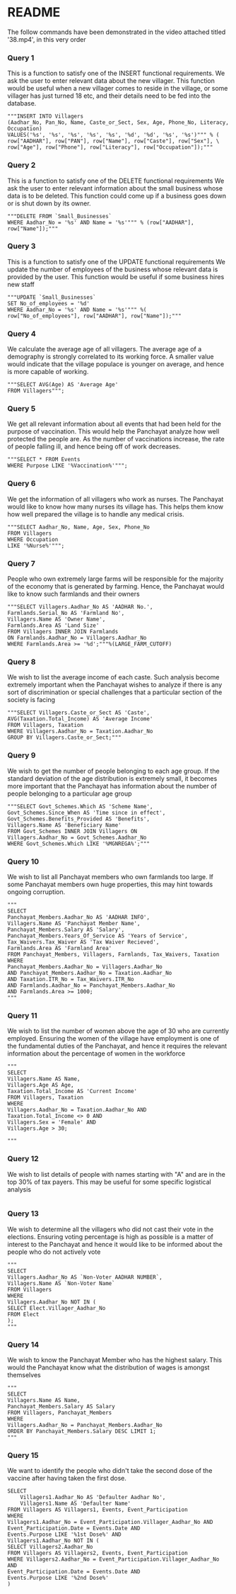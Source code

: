 
# README
The follow commands have been demonstrated in the video attached titled '38.mp4', in this very order

### Query 1
This is a function to satisfy one of the INSERT functional requirements.
We ask the user to enter relevant data about the new villager. This function would be useful when a new villager comes to reside in the village, or some villager has just turned 18 etc, and their details need to be fed into the database.
```
"""INSERT INTO Villagers
(Aadhar_No, Pan_No, Name, Caste_or_Sect, Sex, Age, Phone_No, Literacy, Occupation)
VALUES('%s', '%s', '%s', '%s', '%s', '%d', '%d', '%s', '%s')""" % (
row["AADHAR"], row["PAN"], row["Name"], row["Caste"], row["Sex"], \
row["Age"], row["Phone"], row["Literacy"], row["Occupation"]);"""
```
### Query 2
This is a function to satisfy one of the DELETE functional requirements
We ask the user to enter relevant information about the small business  whose data is to be deleted. This function could come up if a business goes down or is shut down by its owner.
```
"""DELETE FROM `Small_Businesses`
WHERE Aadhar_No = '%s' AND Name = '%s'""" % (row["AADHAR"], row["Name"]);"""
```
### Query 3
This is a function to satisfy one of the UPDATE functional requirements
We update the number of employees of the business whose relevant data is provided by the user. This function would be useful if some business hires new staff
```
"""UPDATE `Small_Businesses`
SET No_of_employees = '%d'
WHERE Aadhar_No = '%s' AND Name = '%s'""" %(
row["No_of_employees"], row["AADHAR"], row["Name"]);"""
```
### Query 4
We calculate the average age of all villagers. The average age of a demography is strongly correlated to its working force. A smaller value would indicate that the village populace is younger on average, and hence is more capable of working.
```
"""SELECT AVG(Age) AS 'Average Age'
FROM Villagers""";
```
### Query 5
We get all relevant information about all events that had been held for the purpose of vaccination. This would help the Panchayat analyze how well protected the people are. As the number of vaccinations increase, the rate of people falling ill, and hence being off of work decreases.
```
"""SELECT * FROM Events
WHERE Purpose LIKE '%Vaccination%'""";
```
### Query 6
We get the information of all villagers who work as nurses. The Panchayat would like to know how many nurses its village has. This helps them know how well prepared the village is to handle any medical crisis.
```
"""SELECT Aadhar_No, Name, Age, Sex, Phone_No
FROM Villagers
WHERE Occupation
LIKE '%Nurse%'""";
```
### Query 7
People who own extremely large farms will be responsible for the majority of the economy that is generated by farming. Hence, the Panchayat would like to know such farmlands and their owners
```
"""SELECT Villagers.Aadhar_No AS 'AADHAR No.',
Farmlands.Serial_No AS 'Farmland No',
Villagers.Name AS 'Owner Name',
Farmlands.Area AS 'Land Size'
FROM Villagers INNER JOIN Farmlands
ON Farmlands.Aadhar_No = Villagers.Aadhar_No
WHERE Farmlands.Area >= '%d';"""%(LARGE_FARM_CUTOFF)
```
### Query 8
We wish to list the average income of each caste. Such analysis become extremely important when the Panchayat wishes to analyze if there is any sort of discrimination or special challenges that a particular section of the society is facing
```
"""SELECT Villagers.Caste_or_Sect AS 'Caste',
AVG(Taxation.Total_Income) AS 'Average Income'
FROM Villagers, Taxation
WHERE Villagers.Aadhar_No = Taxation.Aadhar_No
GROUP BY Villagers.Caste_or_Sect;"""

```
### Query 9
We wish to get the number of people belonging to each age group. If the standard deviation of the age distribution is extremely small, it becomes more important that the Panchayat has information about the number of people belonging to a particular age group

```
"""SELECT Govt_Schemes.Which AS 'Scheme Name',
Govt_Schemes.Since_When AS 'Time since in effect',
Govt_Schemes.Benefits_Provided AS 'Benefits',
Villagers.Name AS 'Beneficiary Name'
FROM Govt_Schemes INNER JOIN Villagers ON
Villagers.Aadhar_No = Govt_Schemes.Aadhar_No
WHERE Govt_Schemes.Which LIKE '%MGNREGA%';"""
```
### Query 10
We wish to list all Panchayat members who own farmlands too large. If some Panchayat members own huge properties, this may hint towards ongoing corruption.
```
"""
SELECT
Panchayat_Members.Aadhar_No AS 'AADHAR INFO',
Villagers.Name AS 'Panchayat Member Name',
Panchayat_Members.Salary AS 'Salary',
Panchayat_Members.Years_Of_Service AS 'Years of Service',
Tax_Waivers.Tax_Waiver AS 'Tax Waiver Recieved',
Farmlands.Area AS 'Farmland Area'
FROM Panchayat_Members, Villagers, Farmlands, Tax_Waivers, Taxation
WHERE
Panchayat_Members.Aadhar_No = Villagers.Aadhar_No
AND Panchayat_Members.Aadhar_No = Taxation.Aadhar_No
AND Taxation.ITR_No = Tax_Waivers.ITR_No
AND Farmlands.Aadhar_No = Panchayat_Members.Aadhar_No
AND Farmlands.Area >= 1000;
"""
```
### Query 11
We wish to list the number of women above the age of 30 who are currently employed. Ensuring the women of the village have employment is one of the fundamental duties of the Panchayat, and hence it requires the relevant information about the percentage of women in the workforce
```
"""
SELECT
Villagers.Name AS Name,
Villagers.Age AS Age,
Taxation.Total_Income AS 'Current Income'
FROM Villagers, Taxation
WHERE
Villagers.Aadhar_No = Taxation.Aadhar_No AND
Taxation.Total_Income <> 0 AND
Villagers.Sex = 'Female' AND
Villagers.Age > 30;

"""

```
### Query 12
We wish to list details of people with names starting with "A" and are in the top 30% of tax payers. This may be useful for some specific logistical analysis
```

```
### Query 13
We wish to determine all the villagers who did not cast their vote in the elections. Ensuring voting percentage is high as possible is a matter of interest to the Panchayat and hence it would like to be informed about the people who do not actively vote
```
"""
SELECT
Villagers.Aadhar_No AS `Non-Voter AADHAR NUMBER`,
Villagers.Name AS `Non-Voter Name`
FROM Villagers
WHERE
Villagers.Aadhar_No NOT IN (
SELECT Elect.Villager_Aadhar_No
FROM Elect
);
"""
```
### Query 14
We wish to know the Panchayat Member who has the highest salary.  This would the Panchayat know what the distribution of wages is amongst themselves
```
"""
SELECT
Villagers.Name AS Name,
Panchayat_Members.Salary AS Salary
FROM Villagers, Panchayat_Members
WHERE
Villagers.Aadhar_No = Panchayat_Members.Aadhar_No
ORDER BY Panchayat_Members.Salary DESC LIMIT 1;
"""
```
### Query 15
We want to identify the people who didn't take the second dose of the vaccine after having taken the first dose.
```
SELECT
	Villagers1.Aadhar_No AS 'Defaulter Aadhar No',
	Villagers1.Name AS 'Defaulter Name'
FROM Villagers AS Villagers1, Events, Event_Participation
WHERE
Villagers1.Aadhar_No = Event_Participation.Villager_Aadhar_No AND
Event_Participation.Date = Events.Date AND
Events.Purpose LIKE '%1st Dose%' AND
Villagers1.Aadhar_No NOT IN (
SELECT Villagers2.Aadhar_No
FROM Villagers AS Villagers2, Events, Event_Participation
WHERE Villagers2.Aadhar_No = Event_Participation.Villager_Aadhar_No AND
Event_Participation.Date = Events.Date AND
Events.Purpose LIKE '%2nd Dose%'
)
```
